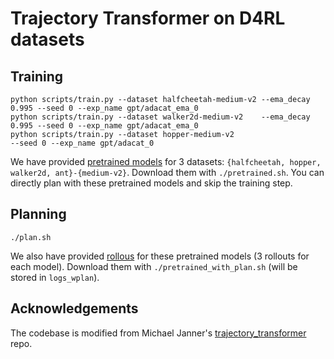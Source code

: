 # Trajectory Transformer on D4RL datasets

## Training
```
python scripts/train.py --dataset halfcheetah-medium-v2 --ema_decay 0.995 --seed 0 --exp_name gpt/adacat_ema_0
python scripts/train.py --dataset walker2d-medium-v2    --ema_decay 0.995 --seed 0 --exp_name gpt/adacat_ema_0
python scripts/train.py --dataset hopper-medium-v2                        --seed 0 --exp_name gpt/adacat_0
```

We have provided [pretrained models](https://www.dropbox.com/s/1u6j0ybe0l4vh1l/adaca-d4rl-logs.zip?dl=0) for 3 datasets: `{halfcheetah, hopper, walker2d, ant}-{medium-v2}`. Download them with `./pretrained.sh`. You can directly plan with these pretrained models and skip the training step.

## Planning
```
./plan.sh
```

We also have provided [rollous](https://www.dropbox.com/s/6q5tsgl2kxriimh/adaca-d4rl-logs-wplan.zip?dl=0) for these pretrained models (3 rollouts for each model). Download them with `./pretrained_with_plan.sh` (will be stored in `logs_wplan`).

## Acknowledgements
The codebase is modified from Michael Janner's [trajectory_transformer](https://github.com/jannerm/trajectory-transformer) repo.
